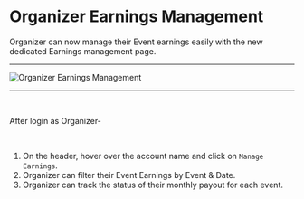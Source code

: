 # Organizer Earnings Management

Organizer can now manage their Event earnings easily with the new dedicated Earnings management page.

---

![Organizer Earnings Management](/images/organizer-earnings.jpg "Organizer Earnings Management")

---

<br>

After login as Organizer-

<br>

1. On the header, hover over the account name and click on `Manage Earnings`.
2. Organizer can filter their Event Earnings by Event & Date.
3. Organizer can track the status of their monthly payout for each event.